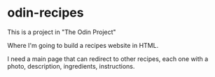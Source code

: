 # odin-recipes

This is a project in "The Odin Project"

Where I'm going to build a recipes website in HTML.

I need a main page that can redirect to other recipes, each one with a photo, description, ingredients, instructions. 
